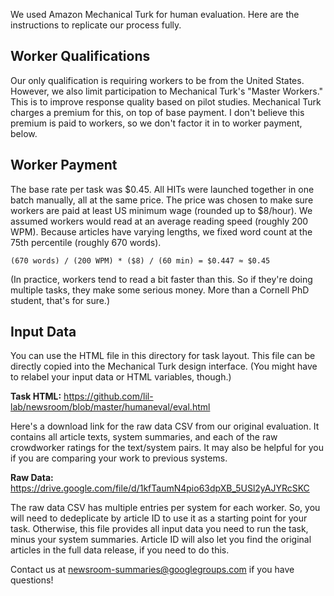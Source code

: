 We used Amazon Mechanical Turk for human evaluation.
Here are the instructions to replicate our process fully.

Worker Qualifications
---------------------

Our only qualification is requiring workers to be from the United States.
However, we also limit participation to Mechanical Turk's "Master Workers."
This is to improve response quality based on pilot studies.
Mechanical Turk charges a premium for this, on top of base payment.
I don't believe this premium is paid to workers, so we don't factor it in to worker payment, below.

Worker Payment
--------------

The base rate per task was $0.45.
All HITs were launched together in one batch manually, all at the same price.
The price was chosen to make sure workers are paid at least US minimum wage (rounded up to $8/hour).
We assumed workers would read at an average reading speed (roughly 200 WPM).
Because articles have varying lengths, we fixed word count at the 75th percentile (roughly 670 words).

```
(670 words) / (200 WPM) * ($8) / (60 min) = $0.447 ≈ $0.45
```

(In practice, workers tend to read a bit faster than this.
So if they're doing multiple tasks, they make some serious money.
More than a Cornell PhD student, that's for sure.)

Input Data
----------

You can use the HTML file in this directory for task layout.
This file can be directly copied into the Mechanical Turk design interface.
(You might have to relabel your input data or HTML variables, though.)

**Task HTML:** https://github.com/lil-lab/newsroom/blob/master/humaneval/eval.html

Here's a download link for the raw data CSV from our original evaluation.
It contains all article texts, system summaries, and each of the raw crowdworker ratings for the text/system pairs.
It may also be helpful for you if you are comparing your work to previous systems.

**Raw Data:** https://drive.google.com/file/d/1kfTaumN4pio63dpXB_5USl2yAJYRcSKC

The raw data CSV has multiple entries per system for each worker.
So, you will need to dedeplicate by article ID to use it as a starting point for your task.
Otherwise, this file provides all input data you need to run the task, minus your system summaries.
Article ID will also let you find the original articles in the full data release, if you need to do this.

Contact us at newsroom-summaries@googlegroups.com if you have questions!
